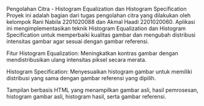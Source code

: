 Pengolahan Citra - Histogram Equalization dan Histogram Specification
Proyek ini adalah bagian dari tugas pengolahan citra yang dilakukan oleh kelompok Rani Nabila 2201020088 dan  Akmal Haadi 2201020060. Aplikasi ini mengimplementasikan teknik Histogram Equalization dan Histogram Specification untuk memperbaiki kualitas gambar dan mengubah distribusi intensitas gambar agar sesuai dengan gambar referensi.

Fitur
Histogram Equalization: Meningkatkan kontras gambar dengan mendistribusikan ulang intensitas piksel secara merata.

Histogram Specification: Menyesuaikan histogram gambar untuk memiliki distribusi yang sama dengan gambar referensi yang dipilih.

Tampilan berbasis HTML yang menampilkan gambar asli, hasil pemrosesan, histogram gambar asli, histogram hasil, serta gambar referensi.
